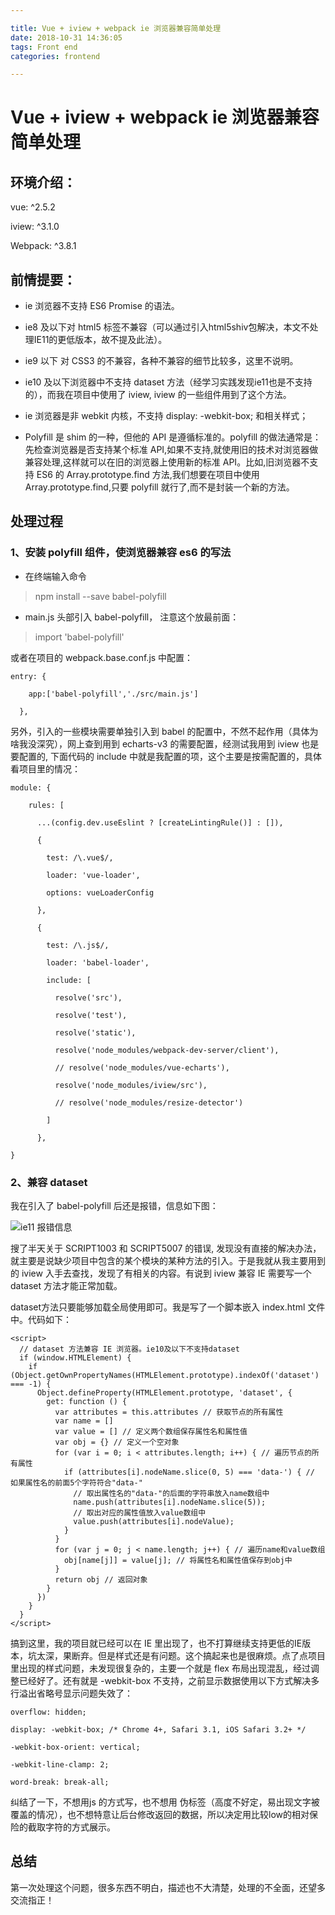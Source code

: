 ```yaml
---

title: Vue + iview + webpack ie 浏览器兼容简单处理
date: 2018-10-31 14:36:05
tags: Front end
categories: frontend

---
```


# Vue + iview + webpack ie 浏览器兼容简单处理

<!-- more -->

## 环境介绍：

vue: ^2.5.2

iview: ^3.1.0

Webpack: ^3.8.1

## 前情提要：

*   ie 浏览器不支持 ES6 Promise 的语法。

*   ie8 及以下对 html5 标签不兼容（可以通过引入html5shiv包解决，本文不处理IE11的更低版本，故不提及此法）。

*   ie9 以下 对 CSS3 的不兼容，各种不兼容的细节比较多，这里不说明。

*   ie10 及以下浏览器中不支持 dataset 方法（经学习实践发现ie11也是不支持的），而我在项目中使用了 iview, iview 的一些组件用到了这个方法。

*   ie 浏览器是非 webkit 内核，不支持 display: -webkit-box; 和相关样式；

*   Polyfill 是 shim 的一种，但他的 API 是遵循标准的。polyfill 的做法通常是：先检查浏览器是否支持某个标准 API,如果不支持,就使用旧的技术对浏览器做兼容处理,这样就可以在旧的浏览器上使用新的标准 API。比如,旧浏览器不支持 ES6 的 Array.prototype.find 方法,我们想要在项目中使用 Array.prototype.find,只要 polyfill 就行了,而不是封装一个新的方法。

## 处理过程

### 1、安装 polyfill 组件，使浏览器兼容 es6 的写法

*   在终端输入命令

>npm install --save babel-polyfill

*   main.js 头部引入 babel-polyfill， 注意这个放最前面：

> import 'babel-polyfill'

或者在项目的 webpack.base.conf.js 中配置：

```
entry: {

    app:['babel-polyfill','./src/main.js']

  },
```

另外，引入的一些模块需要单独引入到 babel 的配置中，不然不起作用（具体为啥我没深究），网上查到用到 echarts-v3 的需要配置，经测试我用到 iview 也是要配置的, 下面代码的 include 中就是我配置的项，这个主要是按需配置的，具体看项目里的情况：

```
module: {

    rules: [

      ...(config.dev.useEslint ? [createLintingRule()] : []),

      {

        test: /\.vue$/,

        loader: 'vue-loader',

        options: vueLoaderConfig

      },

      {

        test: /\.js$/,

        loader: 'babel-loader',

        include: [

          resolve('src'), 

          resolve('test'), 

          resolve('static'),

          resolve('node_modules/webpack-dev-server/client'),

          // resolve('node_modules/vue-echarts'),

          resolve('node_modules/iview/src'),

          // resolve('node_modules/resize-detector')

        ]

      },

}
```

### 2、兼容 dataset

我在引入了 babel-polyfill 后还是报错，信息如下图：

![ie11 报错信息](https://upload-images.jianshu.io/upload_images/3402395-fd834432578e7220.png?imageMogr2/auto-orient/strip%7CimageView2/2/w/1240)


搜了半天关于 SCRIPT1003 和 SCRIPT5007 的错误, 发现没有直接的解决办法，就主要是说缺少项目中包含的某个模块的某种方法的引入。于是我就从我主要用到的 iview 入手去查找，发现了有相关的内容。有说到 iview 兼容 IE 需要写一个 dataset 方法才能正常加载。

dataset方法只要能够加载全局使用即可。我是写了一个脚本嵌入 index.html 文件中。代码如下：
```
<script>
  // dataset 方法兼容 IE 浏览器。ie10及以下不支持dataset
  if (window.HTMLElement) {
    if (Object.getOwnPropertyNames(HTMLElement.prototype).indexOf('dataset') === -1) {
      Object.defineProperty(HTMLElement.prototype, 'dataset', {
        get: function () {
          var attributes = this.attributes // 获取节点的所有属性
          var name = []
          var value = [] // 定义两个数组保存属性名和属性值
          var obj = {} // 定义一个空对象
          for (var i = 0; i < attributes.length; i++) { // 遍历节点的所有属性
            if (attributes[i].nodeName.slice(0, 5) === 'data-') { // 如果属性名的前面5个字符符合"data-"
              // 取出属性名的"data-"的后面的字符串放入name数组中
              name.push(attributes[i].nodeName.slice(5));
              // 取出对应的属性值放入value数组中
              value.push(attributes[i].nodeValue);
            }
          }
          for (var j = 0; j < name.length; j++) { // 遍历name和value数组
            obj[name[j]] = value[j]; // 将属性名和属性值保存到obj中
          }
          return obj // 返回对象
        }
      })
    }
  }
</script>
```
搞到这里，我的项目就已经可以在 IE 里出现了，也不打算继续支持更低的IE版本，坑太深，果断弃。但是样式还是有问题。这个搞起来也是很麻烦。点了点项目里出现的样式问题，未发现很复杂的，主要一个就是 flex 布局出现混乱，经过调整已经好了。还有就是 -webkit-box 不支持，之前显示数据使用以下方式解决多行溢出省略号显示问题失效了：

```
overflow: hidden;

display: -webkit-box; /* Chrome 4+, Safari 3.1, iOS Safari 3.2+ */

-webkit-box-orient: vertical;

-webkit-line-clamp: 2;

word-break: break-all;
```

纠结了一下，不想用js 的方式写，也不想用 伪标签（高度不好定，易出现文字被覆盖的情况），也不想特意让后台修改返回的数据，所以决定用比较low的相对保险的截取字符的方式展示。

## 总结

第一次处理这个问题，很多东西不明白，描述也不大清楚，处理的不全面，还望多交流指正！